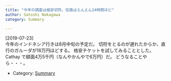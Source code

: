 ```yaml
---
title: "今年の調査は格安切符。往路はえんえん24時間ほど"
author: Satoshi Nakagawa
category: Summary

---
```


[2019-07-23]  
 今年のインドネシア行きは8月中旬の予定だ。
切符をとるのが遅れたからか、直行のガルーダが18万円ほどする。
格安チケットを試してみることとした。
Cathay で額面4万5千円（なんやかんやで6万円）だ。
どうなることやら・・・。

- Category: [Summary](categories.html#Summary)

